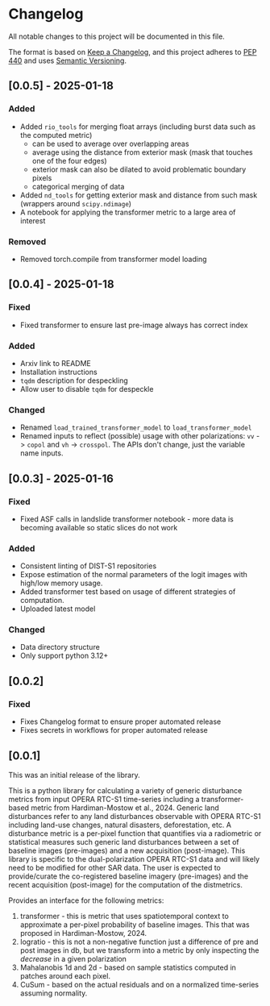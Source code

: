 # Changelog

All notable changes to this project will be documented in this file.

The format is based on [Keep a Changelog](https://keepachangelog.com/en/1.0.0/),
and this project adheres to [PEP 440](https://www.python.org/dev/peps/pep-0440/)
and uses [Semantic Versioning](https://semver.org/spec/v2.0.0.html).

## [0.0.5] - 2025-01-18

### Added
* Added `rio_tools` for merging float arrays (including burst data such as the computed metric)
    * can be used to average over overlapping areas
    * average using the distance from exterior mask (mask that touches one of the four edges)
    * exterior mask can also be dilated to avoid problematic boundary pixels
    * categorical merging of data
* Added `nd_tools` for getting exterior mask and distance from such mask (wrappers around `scipy.ndimage`)
* A notebook for applying the transformer metric to a large area of interest

### Removed
* Removed torch.compile from transformer model loading

## [0.0.4] - 2025-01-18

### Fixed
* Fixed transformer to ensure last pre-image always has correct index

### Added
* Arxiv link to README
* Installation instructions
* `tqdm` description for despeckling
* Allow user to disable `tqdm` for despeckle

### Changed
* Renamed `load_trained_transformer_model` to `load_transformer_model`
* Renamed inputs to reflect (possible) usage with other polarizations: `vv` -> `copol` and `vh` -> `crosspol`. The APIs don't change, just the variable name inputs.


## [0.0.3] - 2025-01-16

### Fixed
* Fixed ASF calls in landslide transformer notebook - more data is becoming available so static slices do not work

### Added

* Consistent linting of DIST-S1 repositories
* Expose estimation of the normal parameters of the logit images with high/low memory usage.
* Added transformer test based on usage of different strategies of computation.
* Uploaded latest model

### Changed
* Data directory structure
* Only support python 3.12+


## [0.0.2]

### Fixed

* Fixes Changelog format to ensure proper automated release
* Fixes secrets in workflows for proper automated release


## [0.0.1]

This was an initial release of the library.

This is a python library for calculating a variety of generic disturbance metrics from input OPERA RTC-S1 time-series including a transformer-based metric from Hardiman-Mostow et al., 2024.
Generic land disturbances refer to any land disturbances observable with OPERA RTC-S1 including land-use changes, natural disasters, deforestation, etc.
A disturbance metric is a per-pixel function that quantifies via a radiometric or statistical measures such generic land disturbances between a set of baseline images (pre-images) and a new acquisition (post-image).
This library is specific to the dual-polarization OPERA RTC-S1 data and will likely need to be modified for other SAR data.
The user is expected to provide/curate the co-registered baseline imagery (pre-images) and the recent acquisition (post-image) for the computation of the distmetrics.

Provides an interface for the following metrics:

1. transformer - this is metric that uses spatiotemporal context to approximate a per-pixel probability of baseline images. This that was proposed in Hardiman-Mostow, 2024.
2. logratio - this is not a non-negative function just a difference of pre and post images in db, but we transform into a metric by only inspecting the *decrease* in a given polarization
3. Mahalanobis 1d and 2d - based on sample statistics computed in patches around each pixel.
4. CuSum - based on the actual residuals and on a normalized time-series assuming normality.